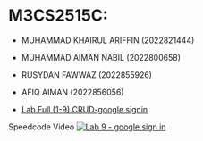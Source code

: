 # M3CS2515C:
- MUHAMMAD KHAIRUL ARIFFIN (2022821444)
- MUHAMMAD AIMAN NABIL (2022800658)
- RUSYDAN FAWWAZ (2022855926)
- AFIQ AIMAN (2022856056)

- [Lab Full (1-9) CRUD-google signin](https://github.com/ipinzr/firebase_demo.git)


Speedcode Video
[![Lab 9 - google sign in](https://img.youtube.com/vi/o4UBKcUDAZE/maxresdefault.jpg)](https://www.youtube.com/watch?v=o4UBKcUDAZEE)



 
